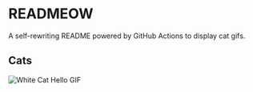 # READMEOW

A self-rewriting README powered by GitHub Actions to display cat gifs.

## Cats

![White Cat Hello GIF](https://media1.giphy.com/media/v1.Y2lkPTlhY2QwMmRhMGNpNmpwd3Nhdm4yZzhqaHF5aHIxaTMxYmoyMWNyajU0NXpmZTlpZCZlcD12MV9naWZzX3NlYXJjaCZjdD1n/vFKqnCdLPNOKc/200.gif)
